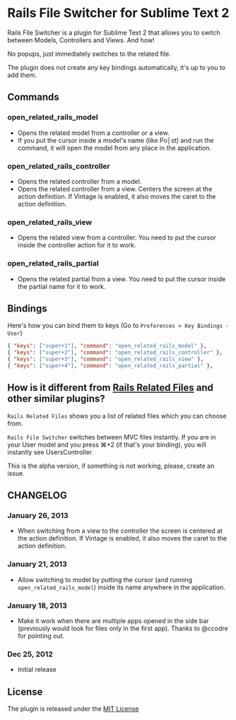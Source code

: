 # Rails File Switcher for Sublime Text 2
Rails File Switcher is a plugin for Sublime Text 2 that allows you to switch between Models, Controllers and Views. And how!

No popups, just immediately switches to the related file.

The plugin does not create any key bindings automatically, it's up to you to add them.

## Commands
### open_related_rails_model
- Opens the related model from a controller or a view.
- If you put the cursor inside a model's name (like Po│st) and run the command, it will open the model from any place in the application.

### open_related_rails_controller
- Opens the related controller from a model.
- Opens the related controller from a view. Centers the screen at the action definition. If Vintage is enabled, it also moves the caret to the action definition.

### open_related_rails_view
- Opens the related view from a controller. You need to put the cursor inside the controller action for it to work.

### open_related_rails_partial
- Opens the related partial from a view. You need to put the cursor inside the partial name for it to work.

## Bindings
Here's how you can bind them to keys (Go to `Preferences > Key Bindings - User`)
```json
{ "keys": ["super+1"], "command": "open_related_rails_model" },
{ "keys": ["super+2"], "command": "open_related_rails_controller" },
{ "keys": ["super+3"], "command": "open_related_rails_view" },
{ "keys": ["super+4"], "command": "open_related_rails_partial" },
```

## How is it different from [Rails Related Files](https://github.com/luqman/SublimeText2RailsRelatedFiles) and other similar plugins?
`Rails Related Files` shows you a list of related files which you can choose from.

`Rails File Switcher` switches between MVC files instantly. If you are in your User model and you press ⌘+2 (if that's your binding), you will instantly see UsersController.

This is the alpha version, if something is not working, please, create an issue.

## CHANGELOG

### January 26, 2013
- When switching from a view to the controller the screen is centered at the action definition. If Vintage is enabled, it also moves the caret to the action definition.

### January 21, 2013
- Allow switching to model by putting the cursor (and running `open_related_rails_model`) inside its name anywhere in the application.

### January 18, 2013
- Make it work when there are multiple apps opened in the side bar (previously would look for files only in the first app). Thanks to @ccodre for pointing out.

### Dec 25, 2012
- Initial release

## License
The plugin is released under the [MIT License](http://www.opensource.org/licenses/MIT)
